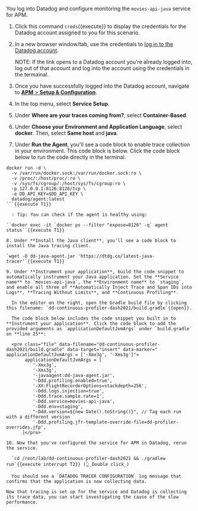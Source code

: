 You log into Datadog and configure monitoring the `movies-api-java` service for APM.

1. Click this command `creds`{{execute}} to display the credentials for the Datadog account assigned to you for this scenario.

2. In a new browser window/tab, use the credentials to <a href="https://app.datadoghq.com/account/login" target="_datadog">log in to the Datadog account</a>.
    
    NOTE: If the link opens to a Datadog account you're already logged into, log out of that account and log into the account using the credentials in the termainal.

3. Once you have successfully logged into the Datadog account, navigate to <a href="https://app.datadoghq.com/apm/getting-started" target="_datadog">**APM** > **Setup & Configuration**</a>.

4. In the top menu, select **Service Setup**.

5. Under **Where are your traces coming from?**, select **Container-Based**.

6. Under **Choose your Environment and Application Language**, select **docker**. Then, select **Same host** and **java**.

7. Under **Run the Agent**, you'll see a code block to enable trace collection in your environment. This code block is below. Click the code block below to run the code directly in the terminal.

  ```
  docker run -d \
    -v /var/run/docker.sock:/var/run/docker.sock:ro \
    -v /proc/:/host/proc/:ro \
    -v /sys/fs/cgroup/:/host/sys/fs/cgroup:ro \
    -p 127.0.0.1:8126:8126/tcp \
    -e DD_API_KEY=$DD_API_KEY \
    datadog/agent:latest
  ```{{execute T1}}

    💡 Tip: You can check if the agent is healthy using:

  ``docker exec -it `docker ps --filter "expose=8126" -q` agent status``{{execute T1}}

8. Under **Install the Java client**, you'll see a code block to install the Java tracing client.

  `wget -O dd-java-agent.jar 'https://dtdg.co/latest-java-tracer'`{{execute T1}}

9. Under **Instrument your application**, build the code snippet to automatically instrument your Java application. Set the **Service name** to `movies-api-java`, the **Environment name** to `staging`, and enable all three of **Automatically Inject Trace and Span IDs into Logs**, **Tracing Without Limits**, and **Continuous Profiling**.

    In the editor on the right, open the Gradle build file by clicking this filename: `dd-continuous-profiler-dash2021/build.gradle`{{open}}.

    The code block below includes the code snippet you built in to **Instrument your application**. Click the code block to add the provided arguments as `applicationDefaultJvmArgs` under `build.gradle` on **line 25**:

    <pre class="file" data-filename="dd-continuous-profiler-dash2021/build.gradle" data-target="insert" data-marker="    applicationDefaultJvmArgs = ['-Xmx3g', '-Xms3g']">
         applicationDefaultJvmArgs = [
            '-Xmx3g',
            '-Xms3g',
            '-javaagent:dd-java-agent.jar',
            '-Ddd.profiling.enabled=true',
            '-XX:FlightRecorderOptions=stackdepth=256',
            '-Ddd.logs.injection=true',
            '-Ddd.trace.sample.rate=1',
            '-Ddd.service=movies-api-java',
            '-Ddd.env=staging',
            "-Ddd.version=${new Date().toString()}", // Tag each run with a different version
            '-Ddd.profiling.jfr-template-override-file=dd-profiler-overrides.jfp',
        ]</pre>

10. Now that you've configured the service for APM in Datadog, rerun the service.

    `cd /root/lab/dd-continuous-profiler-dash2021 && ./gradlew run`{{execute interrupt T2}} (👆_Double click_)

    You should see a `DATADOG TRACER CONFIGURATION` log message that confirms that the application is now collecting data.

Now that tracing is set up for the service and Datadog is collecting its trace data, you can start investigating the cause of the slow performance.